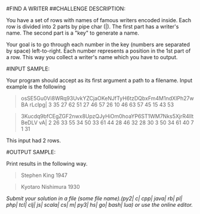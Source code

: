 #FIND A WRITER
##CHALLENGE DESCRIPTION:

You have a set of rows with names of famous writers encoded inside. Each row is divided into 2 parts by pipe char (|). The first part has a writer's name. The second part is a "key" to generate a name.

Your goal is to go through each number in the key (numbers are separated by space) left-to-right. Each number represents a position in the 1st part of a row. This way you collect a writer's name which you have to output.

#INPUT SAMPLE:

Your program should accept as its first argument a path to a filename. Input example is the following

>osSE5Gu0Vi8WRq93UvkYZCjaOKeNJfTyH6tzDQbxFm4M1ndXIPh27wBA rLclpg| 3 35 27 62 51 27 46 57 26 10 46 63 57 45 15 43 53

>3Kucdq9bfCEgZGF2nwx8UpzQJyHiOm0hoaYP6ST1WM7Nks5XjrR4IltBeDLV vA| 2 26 33 55 34 50 33 61 44 28 46 32 28 30 3 50 34 61 40 7 1 31

This input had 2 rows.

#OUTPUT SAMPLE:

Print results in the following way.

>Stephen King 1947

>Kyotaro Nishimura 1930

*Submit your solution in a file (some file name).(py2| c| cpp| java| rb| pl| php| tcl| clj| js| scala| cs| m| py3| hs| go| bash| lua) or use the online editor.*